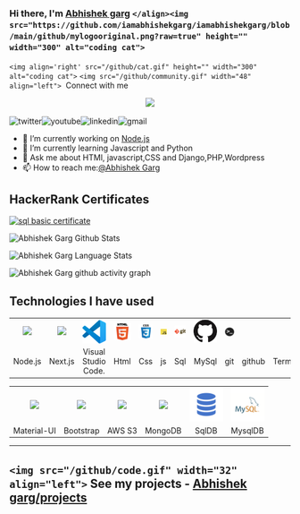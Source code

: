 ### Hi there, I'm [Abhishek garg](https://iamabhishekgarg.in) `</align><img  src="https://github.com/iamabhishekgarg/iamabhishekgarg/blob/main/github/mylogooriginal.png?raw=true" height="" width="300" alt="coding cat">`

`<img align='right' src="/github/cat.gif" height="" width="300" alt="coding cat">` `<img src="/github/community.gif" width="48" align="left">`&nbsp;&nbsp;Connect with me

<p align="center">
  <img src="https://readme-typing-svg.herokuapp.com/?lines=npx+i+abhishekgarg!;npm+i+abhishekgarg;Do+you+like+my+Portfolio!&center=true&width=360&height=50">
</p>

<p>
<a href="https://twitter.com/abhigarg1997">
   <img align="left" alt="twitter" src="https://img.shields.io/badge/Twitter-1DA1F2?style=for-the-badge&logo=twitter&logoColor=white" />
</a>

<a href="https://studio.youtube.com/channel/UC2YVg0Je4e-YQRz5Gq4m7Mg/videos/upload?filter=%5B%5D&sort=%7B%22columnType%22%3A%22date%22%2C%22sortOrder%22%3A%22DESCENDING%22%7D">
   <img align="left" alt="youtube" src="https://img.shields.io/badge/YouTube-FF0000?style=for-the-badge&logo=youtube&logoColor=white" />
</a>
<!-- 
<a href="">
   <img align="left" alt="discord" src="https://img.shields.io/badge/Discord-7289DA?style=for-the-badge&logo=discord&logoColor=white" />
</a>
 -->
<a href="https://www.linkedin.com/in/abhishek-garg1997/">
   <img align="left" alt="linkedin" src="https://img.shields.io/badge/LinkedIn-0077B5?style=for-the-badge&logo=linkedin&logoColor=white" />
</a>
<a href="mailto:abhishekgarg1218@gmail.com"">
   <img align="left" alt="gmail" src=https://img.shields.io/badge/gmail-FF0000?style=for-the-badge&logo=gmail&logoColor=white%22/>
</a>

<p/>

<br/>
<p>

- 🔭 I’m currently working on [Node.js](https://github.com/iamabhishekgarg/crudapiforemp_js)
- 🌱 I’m currently learning Javascript  and Python
- 💬 Ask me about HTMl, javascript,CSS and Django,PHP,Wordpress
- 📫 How to reach me:[@Abhishek Garg](https://iamabhishekgarg.tech/)

</p>

## HackerRank Certificates

<a href="Skills%20Certification/Python%20(Basic)%20Certificate.png">
    <img src="github/sql_basic.jpg" alt="sql basic certificate"/>
</a>

![Abhishek Garg Github Stats](https://github-readme-stats.anuraghazra1.vercel.app/api?username=iamabhishekgarg&show_icons=true&include_all_commits=true&theme=radical)

![Abhishek Garg Language Stats](https://github-readme-stats.anuraghazra1.vercel.app/api/top-langs/?username=iamabhishekgarg&layout=compact&theme=radical)

![Abhishek Garg github activity graph](https://activity-graph.herokuapp.com/graph?username=iamabhishekgarg&theme=dracula)

## Technologies I have used

<table >
<tr align="center">
<td >
<img src="https://avatars.githubusercontent.com/u/9950313?s=200&v=4" width="60"/>
</td>
<td >
<img src="https://avatars.githubusercontent.com/u/5658226?s=200&v=4" width="60"/>
		</td>
		<td >
			<img align="left" alt="Visual Studio Code" width="60" src="https://raw.githubusercontent.com/github/explore/80688e429a7d4ef2fca1e82350fe8e3517d3494d/topics/visual-studio-code/visual-studio-code.png" />
		</td>
		<td >
			<img align="left" alt="HTML5" width="60" src="https://raw.githubusercontent.com/github/explore/80688e429a7d4ef2fca1e82350fe8e3517d3494d/topics/html/html.png" />
      </td>
		<td >
          <img align="left" alt="CSS3" width="60" src="https://raw.githubusercontent.com/github/explore/80688e429a7d4ef2fca1e82350fe8e3517d3494d/topics/css/css.png" />
      </td>
      <td>
         <img align="left" alt="JavaScript" width="60" src="https://raw.githubusercontent.com/github/explore/80688e429a7d4ef2fca1e82350fe8e3517d3494d/topics/javascript/javascript.png" />
      </td>
           <td>
         <img align="left" alt="Git" width="60" src="https://raw.githubusercontent.com/github/explore/80688e429a7d4ef2fca1e82350fe8e3517d3494d/topics/git/git.png" />
      </td>
      <td>
         <img width="60" src="https://raw.githubusercontent.com/github/explore/78df643247d429f6cc873026c0622819ad797942/topics/github/github.png" />
      </td>
      <td>
         <img align="left" alt="Terminal" width="60" src="https://raw.githubusercontent.com/github/explore/80688e429a7d4ef2fca1e82350fe8e3517d3494d/topics/terminal/terminal.png" />
      </td>
	</tr>
	<tr align="center">
		<td>Node.js</td>
		<td>Next.js</td>
		<td>Visual Studio Code.</td>
		<td>Html</td>
		<td>Css</td>
		<td>js</td>
		<td>Sql</td>
		<td>MySql</td>
		<td>git</td>
		<td>github</td>
		<td>Terminal</td>
	</tr>
</table>
<table >
	<tr align="center">
		<td>
			<img src="/github/icons/materialui.svg" width="60"/>
		</td>
		<td >
			<img src="/github/icons/bootstrap.svg" width="60"/>
		</td>
		<td >
			<img src="/github/icons/s3.svg" width="60"/>
		</td>
		<td >
			<img src="/github/icons/mongodb.svg" width="60"/>
		</td>
		<td>
 		<img  width="60" src="https://raw.githubusercontent.com/github/explore/80688e429a7d4ef2fca1e82350fe8e3517d3494d/topics/sql/sql.png" />
      		</td>
   		   <td>
    		     <img alt="MySQL" width="60" src="https://raw.githubusercontent.com/github/explore/80688e429a7d4ef2fca1e82350fe8e3517d3494d/topics/mysql/mysql.png" />
 		     </td>
	</tr>
	<tr align="center">
		<td>Material-UI</td>
		<td>Bootstrap</td>
		<td>AWS S3</td>
		<td>MongoDB</td>
				<td>SqlDB</td>
						<td>MysqlDB</td>
	</tr>
</table>

---

## `<img src="/github/code.gif" width="32" align="left">` See my projects - [Abhishek garg/projects](https://iamabhishekgarg.tech/#portfolio)
